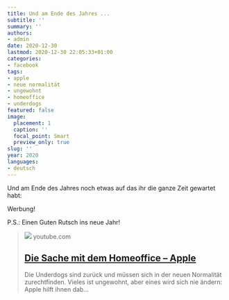 ```yaml
---
title: Und am Ende des Jahres ...
subtitle: ''
summary: ''
authors:
- admin
date: 2020-12-30
lastmod: 2020-12-30 22:05:33+01:00
categories:
- facebook
tags:
- apple
- neue normalität
- ungewohnt
- homeoffice
- underdogs
featured: false
image:
  placement: 1
  caption: ''
  focal_point: Smart
  preview_only: true
slug: ''
year: 2020
languages:
- deutsch
---
```


Und am Ende des Jahres noch etwas auf das ihr die ganze Zeit gewartet habt:

Werbung!

P.S.: Einen Guten Rutsch ins neue Jahr!
> [![](https://i.ytimg.com/vi/Hrqn-ONMrr0/maxresdefault.jpg)](https://www.youtube.com/watch?v=Hrqn-ONMrr0)
> youtube.com
> ## [Die Sache mit dem Homeoffice – Apple](https://www.youtube.com/watch?v=Hrqn-ONMrr0)
>
>Die Underdogs sind zurück und müssen sich in der neuen Normalität zurechtfinden. Vieles ist ungewohnt, aber eines wird sich nie ändern: Apple hilft ihnen dab...